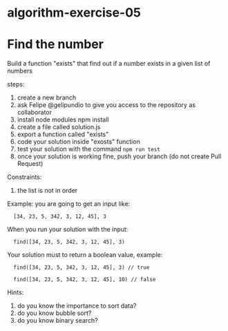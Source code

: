# algorithm-exercise-05

# Find the number

Build a function "exists" that find out if a number exists in a given list of numbers

steps:

1. create a new branch
2. ask Felipe @gelipundio to give you access to the repository as collaborator
3. install node modules npm install
4. create a file called solution.js
5. export a function called "exists"
6. code your solution inside "exosts" function
7. test your solution with the command `npm run test`
8. once your solution is working fine, push your branch (do not create Pull Request)

Constraints:
1. the list is not in order

Example: you are going to get an input like:
```
  [34, 23, 5, 342, 3, 12, 45], 3
```

When you run your solution with the input:
```
  find([34, 23, 5, 342, 3, 12, 45], 3)
```

Your solution must to return a boolean value, example:
```
  find([34, 23, 5, 342, 3, 12, 45], 3) // true
```
```
  find([34, 23, 5, 342, 3, 12, 45], 10) // false
```

Hints:
1. do you know the importance to sort data?
2. do you know bubble sort?
3. do you know binary search?


